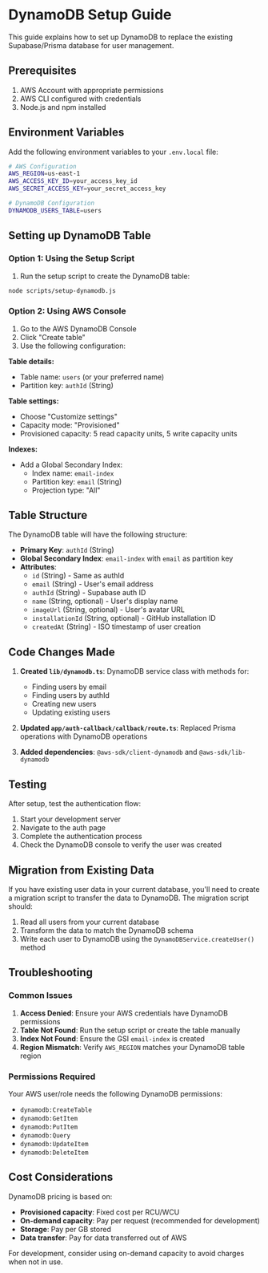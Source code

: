 # DynamoDB Setup Guide

This guide explains how to set up DynamoDB to replace the existing Supabase/Prisma database for user management.

## Prerequisites

1. AWS Account with appropriate permissions
2. AWS CLI configured with credentials
3. Node.js and npm installed

## Environment Variables

Add the following environment variables to your `.env.local` file:

```bash
# AWS Configuration
AWS_REGION=us-east-1
AWS_ACCESS_KEY_ID=your_access_key_id
AWS_SECRET_ACCESS_KEY=your_secret_access_key

# DynamoDB Configuration
DYNAMODB_USERS_TABLE=users
```

## Setting up DynamoDB Table

### Option 1: Using the Setup Script

1. Run the setup script to create the DynamoDB table:

```bash
node scripts/setup-dynamodb.js
```

### Option 2: Using AWS Console

1. Go to the AWS DynamoDB Console
2. Click "Create table"
3. Use the following configuration:

**Table details:**
- Table name: `users` (or your preferred name)
- Partition key: `authId` (String)

**Table settings:**
- Choose "Customize settings"
- Capacity mode: "Provisioned"
- Provisioned capacity: 5 read capacity units, 5 write capacity units

**Indexes:**
- Add a Global Secondary Index:
  - Index name: `email-index`
  - Partition key: `email` (String)
  - Projection type: "All"

## Table Structure

The DynamoDB table will have the following structure:

- **Primary Key**: `authId` (String)
- **Global Secondary Index**: `email-index` with `email` as partition key
- **Attributes**:
  - `id` (String) - Same as authId
  - `email` (String) - User's email address
  - `authId` (String) - Supabase auth ID
  - `name` (String, optional) - User's display name
  - `imageUrl` (String, optional) - User's avatar URL
  - `installationId` (String, optional) - GitHub installation ID
  - `createdAt` (String) - ISO timestamp of user creation

## Code Changes Made

1. **Created `lib/dynamodb.ts`**: DynamoDB service class with methods for:
   - Finding users by email
   - Finding users by authId
   - Creating new users
   - Updating existing users

2. **Updated `app/auth-callback/callback/route.ts`**: Replaced Prisma operations with DynamoDB operations

3. **Added dependencies**: `@aws-sdk/client-dynamodb` and `@aws-sdk/lib-dynamodb`

## Testing

After setup, test the authentication flow:

1. Start your development server
2. Navigate to the auth page
3. Complete the authentication process
4. Check the DynamoDB console to verify the user was created

## Migration from Existing Data

If you have existing user data in your current database, you'll need to create a migration script to transfer the data to DynamoDB. The migration script should:

1. Read all users from your current database
2. Transform the data to match the DynamoDB schema
3. Write each user to DynamoDB using the `DynamoDBService.createUser()` method

## Troubleshooting

### Common Issues

1. **Access Denied**: Ensure your AWS credentials have DynamoDB permissions
2. **Table Not Found**: Run the setup script or create the table manually
3. **Index Not Found**: Ensure the GSI `email-index` is created
4. **Region Mismatch**: Verify `AWS_REGION` matches your DynamoDB table region

### Permissions Required

Your AWS user/role needs the following DynamoDB permissions:
- `dynamodb:CreateTable`
- `dynamodb:GetItem`
- `dynamodb:PutItem`
- `dynamodb:Query`
- `dynamodb:UpdateItem`
- `dynamodb:DeleteItem`

## Cost Considerations

DynamoDB pricing is based on:
- **Provisioned capacity**: Fixed cost per RCU/WCU
- **On-demand capacity**: Pay per request (recommended for development)
- **Storage**: Pay per GB stored
- **Data transfer**: Pay for data transferred out of AWS

For development, consider using on-demand capacity to avoid charges when not in use.